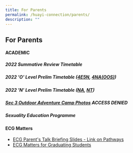 ```yaml
---
title: For Parents
permalink: /huayi-connection/parents/
description: ""
---
```

## For Parents

#### ACADEMIC

##### 2022 Summative Review Timetable

##### 2022 'O' Level Prelim Timetable ([4E5N](/files/O%20Level%20Prelim%20Timetable%202022_final.pdf), [4NA(OOS)](/files/O%20Level%20Prelim%20Timetable%202022%20NA_OOS_final.pdf))

##### 2022 'N' Level Prelim Timetable ([NA](/files/NA%20level%20Prelim%20Timetable%202022_final.pdf), [NT](/files/NT%20level%20Prelim%20Timetable%202022_final.pdf))

##### **[Sec 3 Outdoor Adventure Camp Photos](https://drive.google.com/drive/folders/1I9tkONThAwXdXuwkKVho1Adrnn0vsuaU?usp=sharing)** **ACCESS DENIED**

##### Sexuality Education Programme

#### ECG Matters

* [ECG Parent's Talk Briefing Slides - Link on Pathways](/files/HYSS%20ECG%20Parents%20Talk%20_Links%20on%20Pathways.pdf)
* [ECG Matters for Graduating Students](https://drive.google.com/drive/folders/1_-ni4eu9dpAkfk3whR42gSzfptDi25Tg)
